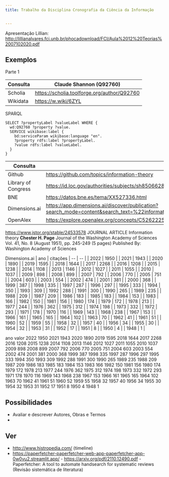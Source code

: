 ```yaml
---
title: Trabalho da Disciplina Cronografia da Ciência da Informação


---
```



Apresentação Lillian: http://lillianalvares.fci.unb.br/phocadownload/FCI/Aula%2012%20Teorias%2007102020.pdf

## Exemplos
Parte 1

| Consulta | Claude Shannon (Q92760) |
| -- | -- |
| Scholia | https://scholia.toolforge.org/author/Q92760 |
| Wikidata | https://w.wiki/6ZYL |


SPARQL
```sparql
SELECT ?propertyLabel ?valueLabel WHERE {
  wd:Q92760 ?property ?value.
  SERVICE wikibase:label {
    bd:serviceParam wikibase:language "en".
    ?property rdfs:label ?propertyLabel.
    ?value rdfs:label ?valueLabel.
  }
}
```


| Consulta | Teoria da Informação |
| -- | -- |
| Github | https://github.com/topics/information-theory |
| Library of Congress | https://id.loc.gov/authorities/subjects/sh85066289.html |
| BNE | https://datos.bne.es/tema/XX527336.html |
| Dimensions.ai | https://app.dimensions.ai/discover/publication?search_mode=content&search_text=%22information%20theory%22&search_type=kws&search_field=text_search&order=times_cited |
| OpenAlex | https://explore.openalex.org/concepts/C52622258 |





https://www.jstor.org/stable/24533578
JOURNAL ARTICLE
Information theory
**Chester H. Page**
Journal of the Washington Academy of Sciences
Vol. 41, No. 8 (August 1951), pp. 245-249 (5 pages)
Published By: Washington Academy of Sciences



Dimensions.ai
| ano | citações
| -- | -- |
| 2022 | 1950 |
| 2021 | 1943 |
| 2020 | 1890 |
| 2019 | 1595 |
| 2018 | 1644 |
| 2017 | 2268 |
| 2016 | 1208 |
| 2015 | 1238 |
| 2014 | 1108 |
| 2013 | 1146 |
| 2012 | 1027 |
| 2011 | 1055 |
| 2010 | 1037 |
| 2009 | 898 |
| 2008 | 899 |
| 2007 | 792 |
| 2006 | 770 |
| 2005 | 751 |
| 2004 | 603 |
| 2003 | 554 |
| 2002 | 474 |
| 2001 | 381 |
| 2000 | 368 |
| 1999 | 387 |
| 1998 | 335 |
| 1997 | 287 |
| 1996 | 297 |
| 1995 | 333 |
| 1994 | 350 |
| 1993 | 309 |
| 1992 | 288 |
| 1991 | 300 |
| 1990 | 265 |
| 1989 | 235 |
| 1988 | 209 |
| 1987 | 209 |
| 1986 | 183 |
| 1985 | 183 |
| 1984 | 153 |
| 1983 | 166 |
| 1982 | 150 |
| 1981 | 156 |
| 1980 | 174 |
| 1979 | 172 |
| 1978 | 213 |
| 1977 | 244 |
| 1976 | 362 |
| 1975 | 312 |
| 1974 | 198 |
| 1973 | 332 |
| 1972 | 293 |
| 1971 | 178 |
| 1970 | 116 |
| 1969 | 143 |
| 1968 | 238 |
| 1967 | 153 |
| 1966 | 161 |
| 1965 | 165 |
| 1964 | 102 |
| 1963 | 70 |
| 1962 | 41 |
| 1961 | 51 |
| 1960 | 52 |
| 1959 | 55 |
| 1958 | 32 |
| 1957 | 40 |
| 1956 | 34 |
| 1955 | 30 |
| 1954 | 32 |
| 1953 | 31 |
| 1952 | 17 |
| 1951 | 8 |
| 1950 | 4 |
| 1948 | 1 |




ano	valor
2022	1950
2021	1943
2020	1890
2019	1595
2018	1644
2017	2268
2016	1208
2015	1238
2014	1108
2013	1146
2012	1027
2011	1055
2010	1037
2009	898
2008	899
2007	792
2006	770
2005	751
2004	603
2003	554
2002	474
2001	381
2000	368
1999	387
1998	335
1997	287
1996	297
1995	333
1994	350
1993	309
1992	288
1991	300
1990	265
1989	235
1988	209
1987	209
1986	183
1985	183
1984	153
1983	166
1982	150
1981	156
1980	174
1979	172
1978	213
1977	244
1976	362
1975	312
1974	198
1973	332
1972	293
1971	178
1970	116
1969	143
1968	238
1967	153
1966	161
1965	165
1964	102
1963	70
1962	41
1961	51
1960	52
1959	55
1958	32
1957	40
1956	34
1955	30
1954	32
1953	31
1952	17
1951	8
1950	4
1948	1


## Possibilidades

- Avaliar e descrever Autores, Obras e Termos
- 


## Ver

- http://www.histropedia.com/ (timeline)
- https://paperfetcher-paperfetcher-web-app-paperfetcher-app-0w0vu2.streamlit.app/ - https://arxiv.org/pdf/2110.12490.pdf - Paperfetcher: A tool to automate handsearch for systematic reviews (Revisão sistemática de literatura)

